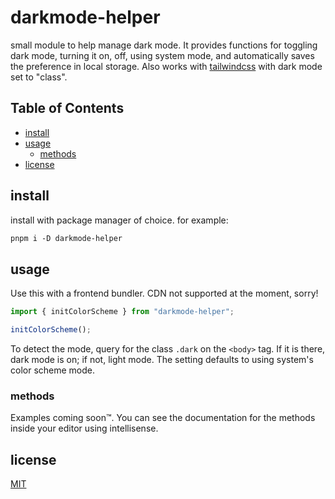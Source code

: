 # darkmode-helper <!-- omit in toc -->

small module to help manage dark mode. It provides functions for toggling dark mode, turning it on, off, using system mode, and automatically saves the preference in local storage. Also works with [tailwindcss](https://tailwindcss.com/) with dark mode set to "class".

## Table of Contents <!-- omit in toc -->

- [install](#install)
- [usage](#usage)
  - [methods](#methods)
- [license](#license)

## install

install with package manager of choice. for example:

```txt
pnpm i -D darkmode-helper
```

## usage

Use this with a frontend bundler. CDN not supported at the moment, sorry!

```ts
import { initColorScheme } from "darkmode-helper";

initColorScheme();
```

To detect the mode, query for the class `.dark` on the `<body>` tag. If it is there, dark mode is on; if not, light mode. The setting defaults to using system's color scheme mode.

### methods

Examples coming soon&trade;. You can see the documentation for the methods inside your editor using intellisense.

## license

[MIT](LICENSE)
